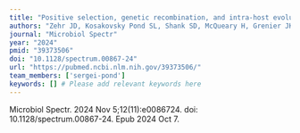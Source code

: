 ```yaml
---
title: "Positive selection, genetic recombination, and intra-host evolution in novel equine coronavirus genomes and other members of the Embecovirus subgenus"
authors: "Zehr JD, Kosakovsky Pond SL, Shank SD, McQueary H, Grenier JK, Whittaker GR, Stanhope MJ, Goodman LB."
journal: "Microbiol Spectr"
year: "2024"
pmid: "39373506"
doi: "10.1128/spectrum.00867-24"
url: "https://pubmed.ncbi.nlm.nih.gov/39373506/"
team_members: ['sergei-pond']
keywords: [] # Please add relevant keywords here
---
```

Microbiol Spectr. 2024 Nov 5;12(11):e0086724. doi: 10.1128/spectrum.00867-24. Epub 2024 Oct 7.
